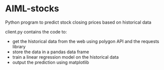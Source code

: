 # AIML-stocks
Python program to predict stock closing prices based on historical data

client.py contains the code to:
- get the historical data from the web using polygon API and the requests library
- store the data in a pandas data frame
- train a linear regression model on the historical data
- output the prediction using matplotlib
